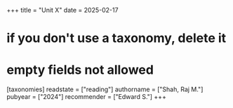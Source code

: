 +++
title = "Unit X"
date = 2025-02-17
# if you don't use a taxonomy, delete it
# empty fields not allowed
[taxonomies]
  readstate = ["reading"]
  authorname = ["Shah, Raj M."]
  pubyear = ["2024"]
  recommender = ["Edward S."]
+++

